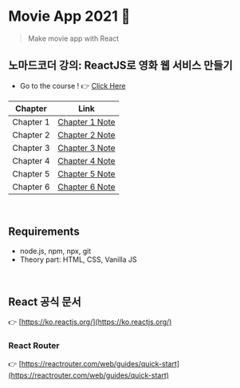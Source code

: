 # Movie App 2021 🍎

> Make movie app with React

## 노마드코더 강의: ReactJS로 영화 웹 서비스 만들기

- Go to the course ! 👉 [Click Here](https://nomadcoders.co/react-fundamentals/lobby)

|  Chapter  | Link                                 |
| :-------: | ------------------------------------ |
| Chapter 1 | [Chapter 1 Note](chapter1/README.md) |
| Chapter 2 | [Chapter 2 Note](chapter2/README.md) |
| Chapter 3 | [Chapter 3 Note](chapter3/README.md) |
| Chapter 4 | [Chapter 4 Note](chapter4/README.md) |
| Chapter 5 | [Chapter 5 Note](chapter5/README.md) |
| Chapter 6 | [Chapter 6 Note](chapter6/README.md) |

<br>

## Requirements

- node.js, npm, npx, git
- Theory part: HTML, CSS, Vanilla JS

<br>

## React 공식 문서

👉 [https://ko.reactjs.org/](https://ko.reactjs.org/)

### React Router

👉 [https://reactrouter.com/web/guides/quick-start](https://reactrouter.com/web/guides/quick-start)

<br>
